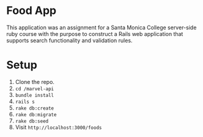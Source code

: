 # Food App

This application was an assignment for a Santa Monica College server-side ruby course with the purpose to construct a Rails web application that supports search functionality and validation rules.

# Setup

1. Clone the repo.
2. `cd /marvel-api`
3. `bundle install`
4. `rails s`
5. `rake db:create`
6. `rake db:migrate`
7. `rake db:seed`
8. Visit `http://localhost:3000/foods`
